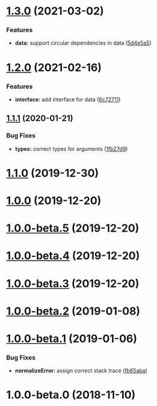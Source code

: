 # [1.3.0](https://github.com/banejs/exceptions/compare/v1.2.0...v1.3.0) (2021-03-02)


### Features

* **data:** support circular dependencies in data ([5d4e5a5](https://github.com/banejs/exceptions/commit/5d4e5a5add6d4fbee7973ae9bf8129c648075da2))



# [1.2.0](https://github.com/banejs/exceptions/compare/v1.1.1...v1.2.0) (2021-02-16)


### Features

* **interface:** add interface for data ([6c72711](https://github.com/banejs/exceptions/commit/6c7271125f96078004f0a69bfe9f160a425f991e))



## [1.1.1](https://github.com/banejs/exceptions/compare/v1.1.0...v1.1.1) (2020-01-21)


### Bug Fixes

* **types:** correct types for arguments ([1fb27d9](https://github.com/banejs/exceptions/commit/1fb27d91a2cd8fb396e9acdd28734e7ac4c4a7e3))



# [1.1.0](https://github.com/banejs/exceptions/compare/v1.0.0...v1.1.0) (2019-12-30)



# [1.0.0](https://github.com/banejs/exceptions/compare/v1.0.0-beta.5...v1.0.0) (2019-12-20)



# [1.0.0-beta.5](https://github.com/banejs/exceptions/compare/v1.0.0-beta.4...v1.0.0-beta.5) (2019-12-20)



# [1.0.0-beta.4](https://github.com/banejs/exceptions/compare/v1.0.0-beta.3...v1.0.0-beta.4) (2019-12-20)



# [1.0.0-beta.3](https://github.com/banejs/exceptions/compare/v1.0.0-beta.2...v1.0.0-beta.3) (2019-12-20)



# [1.0.0-beta.2](https://github.com/banejs/exceptions/compare/v1.0.0-beta.1...v1.0.0-beta.2) (2019-01-08)



# [1.0.0-beta.1](https://github.com/banejs/exceptions/compare/v1.0.0-beta.0...v1.0.0-beta.1) (2019-01-06)


### Bug Fixes

* **normalizeError:** assign correct stack trace ([fb65aba](https://github.com/banejs/exceptions/commit/fb65aba2079ceefcd84b7abf1f20473eabce6613))



# 1.0.0-beta.0 (2018-11-10)



